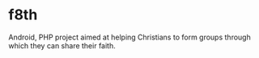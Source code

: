 f8th
====

Android, PHP project aimed at helping Christians to form groups through which they can share their faith.
